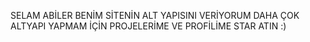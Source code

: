 SELAM ABİLER BENİM SİTENİN ALT YAPISINI VERİYORUM DAHA ÇOK ALTYAPI YAPMAM İÇİN PROJELERİME VE PROFİLİME STAR ATIN :)
